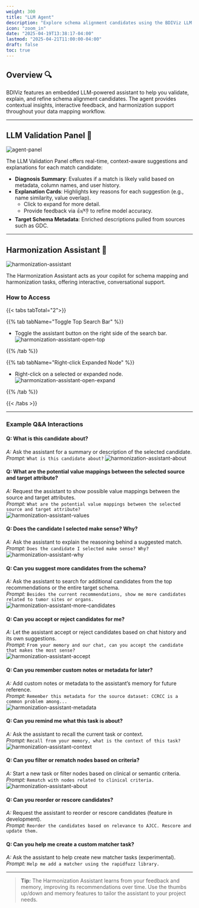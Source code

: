 ```yaml
---
weight: 300
title: "LLM Agent"
description: "Explore schema alignment candidates using the BDIViz LLM Agent."
icon: "zoom_in"
date: "2025-04-19T13:38:17-04:00"
lastmod: "2025-04-21T11:00:00-04:00"
draft: false
toc: true
---
```


## Overview 🔍

BDIViz features an embedded LLM-powered assistant to help you validate, explain, and refine schema alignment candidates. The agent provides contextual insights, interactive feedback, and harmonization support throughout your data mapping workflow.

---

## LLM Validation Panel 🤖

![agent-panel](./images/agent-panel.png)

The LLM Validation Panel offers real-time, context-aware suggestions and explanations for each match candidate:

- **Diagnosis Summary**: Evaluates if a match is likely valid based on metadata, column names, and user history.
- **Explanation Cards**: Highlights key reasons for each suggestion (e.g., name similarity, value overlap).
  - Click to expand for more detail.
  - Provide feedback via 👍/👎 to refine model accuracy.
- **Target Schema Metadata**: Enriched descriptions pulled from sources such as GDC.

---

## Harmonization Assistant 🤖

![harmonization-assistant](./images/harmonization-assistant.png)

The Harmonization Assistant acts as your copilot for schema mapping and harmonization tasks, offering interactive, conversational support.

### How to Access
{{< tabs tabTotal="2">}}

{{% tab tabName="Toggle Top Search Bar" %}}
- Toggle the assistant button on the right side of the search bar.
![harmonization-assistant-open-top](./images/harmonization-assistant-open-top.png)

{{% /tab %}}

{{% tab tabName="Right-click Expanded Node" %}}
- Right-click on a selected or expanded node.
![harmonization-assistant-open-expand](./images/harmonization-assistant-open-expand.png)


{{% /tab %}}

{{< /tabs >}}



---

### Example Q&A Interactions

#### Q: What is this candidate about?  
_A:_ Ask the assistant for a summary or description of the selected candidate.  
_Prompt:_ `What is this candidate about?`
![harmonization-assistant-about](./images/harmonization-assistant-about.png)

#### Q: What are the potential value mappings between the selected source and target attribute?  
_A:_ Request the assistant to show possible value mappings between the source and target attributes.  
_Prompt:_ `What are the potential value mappings between the selected source and target attribute?`  
![harmonization-assistant-values](./images/harmonization-assistant-values.png)

#### Q: Does the candidate I selected make sense? Why?  
_A:_ Ask the assistant to explain the reasoning behind a suggested match.  
_Prompt:_ `Does the candidate I selected make sense? Why?`  
![harmonization-assistant-why](./images/harmonization-assistant-why.png)

#### Q: Can you suggest more candidates from the schema?  
_A:_ Ask the assistant to search for additional candidates from the top recommendations or the entire target schema.  
_Prompt:_ `Besides the current recommendations, show me more candidates related to tumor sites or organs.`  
![harmonization-assistant-more-candidates](./images/harmonization-assistant-more-candidates.png)

#### Q: Can you accept or reject candidates for me?  
_A:_ Let the assistant accept or reject candidates based on chat history and its own suggestions.  
_Prompt:_ `From your memory and our chat, can you accept the candidate that makes the most sense?`  
![harmonization-assistant-accept](./images/harmonization-assistant-accept.png)

#### Q: Can you remember custom notes or metadata for later?  
_A:_ Add custom notes or metadata to the assistant’s memory for future reference.  
_Prompt:_ `Remember this metadata for the source dataset: CCRCC is a common problem among...`  
![harmonization-assistant-metadata](./images/harmonization-assistant-metadata.png)

#### Q: Can you remind me what this task is about?  
_A:_ Ask the assistant to recall the current task or context.  
_Prompt:_ `Recall from your memory, what is the context of this task?`  
![harmonization-assistant-context](./images/harmonization-assistant-context.png)

#### Q: Can you filter or rematch nodes based on criteria?  
_A:_ Start a new task or filter nodes based on clinical or semantic criteria.  
_Prompt:_ `Rematch with nodes related to clinical criteria.`  
![harmonization-assistant-about](./images/harmonization-assistant-about.png)

#### Q: Can you reorder or rescore candidates?  
_A:_ Request the assistant to reorder or rescore candidates (feature in development).  
_Prompt:_ `Reorder the candidates based on relevance to AJCC. Rescore and update them.`  

#### Q: Can you help me create a custom matcher task?  
_A:_ Ask the assistant to help create new matcher tasks (experimental).  
_Prompt:_ `Help me add a matcher using the rapidfuzz library.`  

---

> **Tip:** The Harmonization Assistant learns from your feedback and memory, improving its recommendations over time. Use the thumbs up/down and memory features to tailor the assistant to your project needs.

